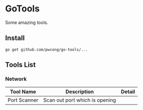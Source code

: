# GoTools
Some amazing tools.

## Install
```
go get github.com/pwcong/go-tools/...
```

## Tools List

### Network
|Tool Name              |Description                    |Detail             |
|-----------------------|-------------------------------|-------------------|
|Port Scanner           |Scan out port  which is opening|                   |

